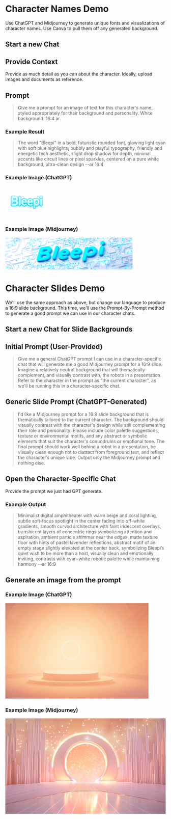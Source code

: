 # Character Names Demo
Use ChatGPT and Midjourney to generate unique fonts and visualizations of character names.  Use Canva to pull them off any generated background.

## Start a new Chat

## Provide Context
Provide as much detail as you can about the character.  Ideally, upload images and documents as reference.

## Prompt
> Give me a prompt for an image of text for this character's name, styled appropriately for their background and personality. White background. 16:4 ar.

### Example Result
> The word "Bleepi" in a bold, futuristic rounded font, glowing light cyan with soft blue highlights, bubbly and playful typography, friendly and energetic tech aesthetic, slight drop shadow for depth, minimal accents like circuit lines or pixel sparkles, centered on a pure white background, ultra-clean design --ar 16:4

### Example Image (ChatGPT)
<img src="bleepi-nametag-DALLE.png" 
    alt="A generated image of the text 'Bleepi'" 
    height="100"/>

### Example Image (Midjourney)
<img src="bleepi-nametag-Midjourney.png" 
    alt="A generated image of the text 'Bleepi'" 
    height="100"/>

# Character Slides Demo

We'll use the same approach as above, but change our language to produce a 16:9 slide background.  This time, we'll use the Prompt-By-Prompt method to generate a good prompt we can use in our character chats.

## Start a new Chat for Slide Backgrounds

## Initial Prompt (User-Provided)
> Give me a general ChatGPT prompt I can use in a character-specific chat that will generate me a good Midjourney prompt for a 16:9 slide.  Imagine a relatively neutral background that will thematically complement, and visually contrast with, the robots in a presentation.  Refer to the character in the prompt as "the current character", as we'll be running this in a character-specific chat.

## Generic Slide Prompt (ChatGPT-Generated)
> I'd like a Midjourney prompt for a 16:9 slide background that is thematically tailored to the current character. The background should visually contrast with the character's design while still complementing their role and personality. Please include color palette suggestions, texture or environmental motifs, and any abstract or symbolic elements that suit the character's conundrums or emotional tone. The final prompt should work well behind a robot in a presentation, be visually clean enough not to distract from foreground text, and reflect the character’s unique vibe. Output only the Midjourney prompt and nothing else.

## Open the Character-Specific Chat
Provide the prompt we just had GPT generate.

### Example Output
> Minimalist digital amphitheater with warm beige and coral lighting, subtle soft-focus spotlight in the center fading into off-white gradients, smooth curved architecture with faint iridescent overlays, translucent layers of concentric rings symbolizing attention and aspiration, ambient particle shimmer near the edges, matte texture floor with hints of pastel lavender reflections, abstract motif of an empty stage slightly elevated at the center back, symbolizing Bleepi’s quiet wish to be more than a host, visually clean and emotionally inviting, contrasts with cyan-white robotic palette while maintaining harmony --ar 16:9

## Generate an image from the prompt

### Example Image (ChatGPT)
<img src="Bleepi-Background-DALLE.png" height="300"/>

### Example Image (Midjourney)
<img src="Bleepi-background-Midjourney.png" height="300"/>

